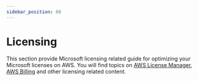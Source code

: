 ```yaml
---
sidebar_position: 60
---
```


# Licensing
This section provide Microsoft licensing related guide for optimizing your Microsoft licenses on AWS. You will find topics on [AWS License Manager](https://aws.amazon.com/license-manager/), [AWS Billing](https://aws.amazon.com/aws-cost-management/aws-billing/) and other licensing related content.
